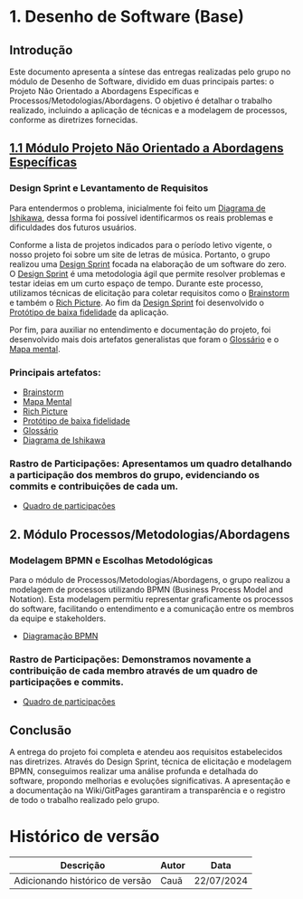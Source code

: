 # 1. Desenho de Software (Base)
## Introdução
Este documento apresenta a síntese das entregas realizadas pelo grupo no módulo de Desenho de Software, dividido em duas principais partes: o Projeto Não Orientado a Abordagens Específicas e Processos/Metodologias/Abordagens. O objetivo é detalhar o trabalho realizado, incluindo a aplicação de técnicas e a modelagem de processos, conforme as diretrizes fornecidas.

## [1.1 Módulo Projeto Não Orientado a Abordagens Específicas](/Base/1.1.AbordagemNaoEspecifica.md)
### Design Sprint e Levantamento de Requisitos
Para entendermos o problema, inicialmente foi feito um [Diagrama de Ishikawa](/Base/1.1.2.DiagramaIshkawa.md), dessa forma foi possível identificarmos os reais problemas e dificuldades dos futuros usuários.

Conforme a lista de projetos indicados para o período letivo vigente, o nosso projeto foi sobre um site de letras de música. Portanto, o grupo realizou uma [Design Sprint](/Base/1.1.AbordagemNaoEspecifica.md) focada na elaboração de um software do zero. O [Design Sprint](/Base/1.1.AbordagemNaoEspecifica.md) é uma metodologia ágil que permite resolver problemas e testar ideias em um curto espaço de tempo. Durante este processo, utilizamos técnicas de elicitação para coletar requisitos como o [Brainstorm](Base/1.1.AbordagemNaoEspecifica?id=_1º-etapa-desenho-do-problema-e-soluÇÕes) e também o [Rich Picture](/Base/1.1.AbordagemNaoEspecifica?id=_2º-etapa-mapa). Ao fim da [Design Sprint](/Base/1.1.AbordagemNaoEspecifica.md) foi desenvolvido o [Protótipo de baixa fidelidade](/Base/1.1.AbordagemNaoEspecifica?id=_4º-etapa-protótipo) da aplicação.

Por fim, para auxiliar no entendimento e documentação do projeto, foi desenvolvido mais dois artefatos generalistas que foram o [Glossário](/Base/1.1.1.Glossario.md) e o [Mapa mental](/Base/1.1.AbordagemNaoEspecifica.md).

### Principais artefatos:
- [Brainstorm](Base/1.1.AbordagemNaoEspecifica?id=_1º-etapa-desenho-do-problema-e-soluÇÕes)
- [Mapa Mental](Base/1.1.AbordagemNaoEspecifica?id=_1º-etapa-desenho-do-problema-e-soluÇÕes)
- [Rich Picture](/Base/1.1.AbordagemNaoEspecifica?id=_2º-etapa-mapa)
- [Protótipo de baixa fidelidade](/Base/1.1.AbordagemNaoEspecifica?id=_4º-etapa-protótipo)
- [Glossário](/Base/1.1.1.Glossario.md)
- [Diagrama de Ishikawa](/Base/1.1.2.DiagramaIshkawa.md)

### Rastro de Participações: Apresentamos um quadro detalhando a participação dos membros do grupo, evidenciando os commits e contribuições de cada um.
- [Quadro de participações](/Base/1.3.ParticipacoesBase)

## 2. Módulo Processos/Metodologias/Abordagens
### Modelagem BPMN e Escolhas Metodológicas
Para o módulo de Processos/Metodologias/Abordagens, o grupo realizou a modelagem de processos utilizando BPMN (Business Process Model and Notation). Esta modelagem permitiu representar graficamente os processos do software, facilitando o entendimento e a comunicação entre os membros da equipe e stakeholders.

- [Diagramação BPMN](/Base/1.2.ProcessosMetodologiasAbordagens)

### Rastro de Participações: Demonstramos novamente a contribuição de cada membro através de um quadro de participações e commits.
- [Quadro de participações](/Base/1.3.ParticipacoesBase)

## Conclusão
A entrega do projeto foi completa e atendeu aos requisitos estabelecidos nas diretrizes. Através do Design Sprint, técnica de elicitação e modelagem BPMN, conseguimos realizar uma análise profunda e detalhada do software, propondo melhorias e evoluções significativas. A apresentação e a documentação na Wiki/GitPages garantiram a transparência e o registro de todo o trabalho realizado pelo grupo.

# Histórico de versão

| Descrição | Autor | Data |
|----|----|----|
| Adicionando histórico de versão | Cauã | 22/07/2024 |
